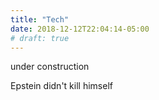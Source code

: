```yaml
---
title: "Tech"
date: 2018-12-12T22:04:14-05:00
# draft: true
---
```

under construction

<a id="eps"> Epstein didn't kill himself </a>
